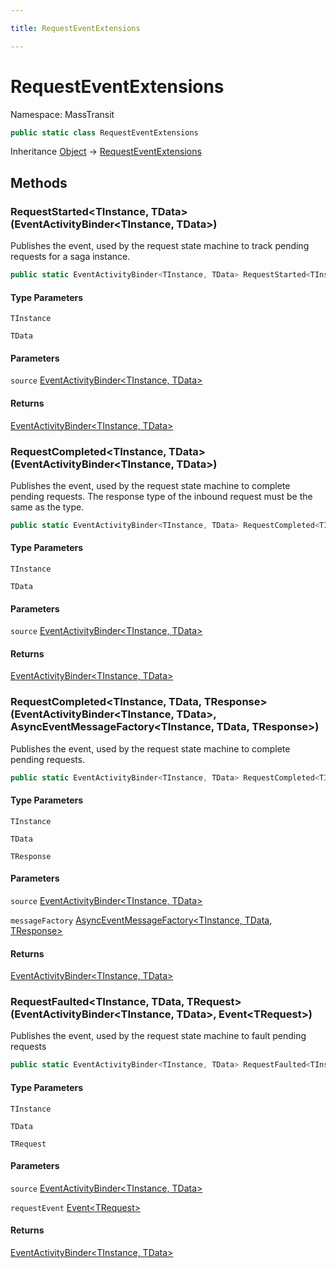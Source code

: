 ```yaml
---

title: RequestEventExtensions

---
```


# RequestEventExtensions

Namespace: MassTransit

```csharp
public static class RequestEventExtensions
```

Inheritance [Object](https://learn.microsoft.com/en-us/dotnet/api/system.object) → [RequestEventExtensions](../masstransit/requesteventextensions)

## Methods

### **RequestStarted\<TInstance, TData\>(EventActivityBinder\<TInstance, TData\>)**

Publishes the  event, used by the request state machine to track
 pending requests for a saga instance.

```csharp
public static EventActivityBinder<TInstance, TData> RequestStarted<TInstance, TData>(EventActivityBinder<TInstance, TData> source)
```

#### Type Parameters

`TInstance`<br/>

`TData`<br/>

#### Parameters

`source` [EventActivityBinder\<TInstance, TData\>](../masstransit/eventactivitybinder-2)<br/>

#### Returns

[EventActivityBinder\<TInstance, TData\>](../masstransit/eventactivitybinder-2)<br/>

### **RequestCompleted\<TInstance, TData\>(EventActivityBinder\<TInstance, TData\>)**

Publishes the  event, used by the request state machine to complete pending
 requests. The response type of the inbound request must be the same as the  type.

```csharp
public static EventActivityBinder<TInstance, TData> RequestCompleted<TInstance, TData>(EventActivityBinder<TInstance, TData> source)
```

#### Type Parameters

`TInstance`<br/>

`TData`<br/>

#### Parameters

`source` [EventActivityBinder\<TInstance, TData\>](../masstransit/eventactivitybinder-2)<br/>

#### Returns

[EventActivityBinder\<TInstance, TData\>](../masstransit/eventactivitybinder-2)<br/>

### **RequestCompleted\<TInstance, TData, TResponse\>(EventActivityBinder\<TInstance, TData\>, AsyncEventMessageFactory\<TInstance, TData, TResponse\>)**

Publishes the  event, used by the request state machine to complete pending
 requests.

```csharp
public static EventActivityBinder<TInstance, TData> RequestCompleted<TInstance, TData, TResponse>(EventActivityBinder<TInstance, TData> source, AsyncEventMessageFactory<TInstance, TData, TResponse> messageFactory)
```

#### Type Parameters

`TInstance`<br/>

`TData`<br/>

`TResponse`<br/>

#### Parameters

`source` [EventActivityBinder\<TInstance, TData\>](../masstransit/eventactivitybinder-2)<br/>

`messageFactory` [AsyncEventMessageFactory\<TInstance, TData, TResponse\>](../../masstransit-abstractions/masstransit/asynceventmessagefactory-3)<br/>

#### Returns

[EventActivityBinder\<TInstance, TData\>](../masstransit/eventactivitybinder-2)<br/>

### **RequestFaulted\<TInstance, TData, TRequest\>(EventActivityBinder\<TInstance, TData\>, Event\<TRequest\>)**

Publishes the  event, used by the request state machine to fault pending requests

```csharp
public static EventActivityBinder<TInstance, TData> RequestFaulted<TInstance, TData, TRequest>(EventActivityBinder<TInstance, TData> source, Event<TRequest> requestEvent)
```

#### Type Parameters

`TInstance`<br/>

`TData`<br/>

`TRequest`<br/>

#### Parameters

`source` [EventActivityBinder\<TInstance, TData\>](../masstransit/eventactivitybinder-2)<br/>

`requestEvent` [Event\<TRequest\>](../../masstransit-abstractions/masstransit/event-1)<br/>

#### Returns

[EventActivityBinder\<TInstance, TData\>](../masstransit/eventactivitybinder-2)<br/>
